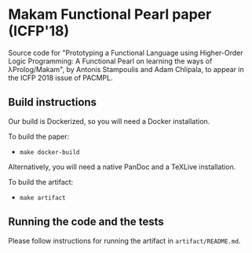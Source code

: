 # Makam Functional Pearl paper (ICFP'18)

Source code for "Prototyping a Functional Language using Higher-Order Logic Programming:
A Functional Pearl on learning the ways of λProlog/Makam", by Antonis Stampoulis and Adam
Chlipala, to appear in the ICFP 2018 issue of PACMPL.

## Build instructions

Our build is Dockerized, so you will need a Docker installation.

To build the paper:

- `make docker-build`

Alternatively, you will need a native PanDoc and a TeXLive installation.

To build the artifact:

- `make artifact`

## Running the code and the tests

Please follow instructions for running the artifact in `artifact/README.md`.
